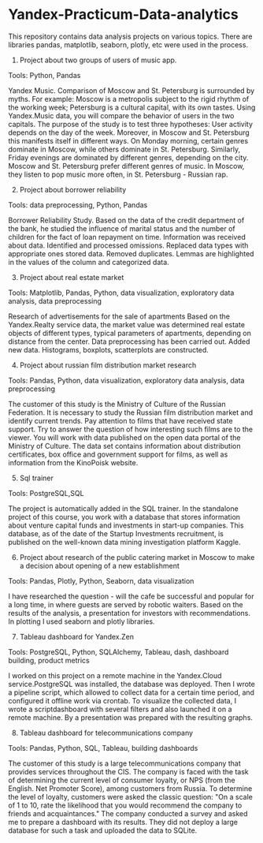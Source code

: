 # Yandex-Practicum-Data-analytics
 This repository contains data analysis projects on various topics. There are libraries pandas, matplotlib, seaborn, plotly, etc were used in the process.

1. Project about two groups of users of music app.

Tools: Python, Pandas

Yandex Music.
Comparison of Moscow and St. Petersburg is surrounded by myths. For example:
Moscow is a metropolis subject to the rigid rhythm of the working week;
Petersburg is a cultural capital, with its own tastes.
Using Yandex.Music data, you will compare the behavior of users in the two capitals.
The purpose of the study is to test three hypotheses:
User activity depends on the day of the week. Moreover, in Moscow and St. Petersburg this manifests itself in different ways.
On Monday morning, certain genres dominate in Moscow, while others dominate in St. Petersburg. Similarly, Friday evenings are dominated by different genres, depending on the city.
Moscow and St. Petersburg prefer different genres of music. In Moscow, they listen to pop music more often, in St. Petersburg - Russian rap.


2. Project about borrower reliability

Tools: data preprocessing, Python, Pandas

Borrower Reliability Study.
Based on the data of the credit department of the bank, he studied the influence of marital status and
the number of children for the fact of loan repayment on time. Information was received about
data. Identified and processed omissions. Replaced data types with appropriate ones
stored data. Removed duplicates. Lemmas are highlighted in the values of the column and
categorized data.


3. Project about real estate market

Tools: Matplotlib, Pandas, Python, data visualization, exploratory data analysis, data preprocessing

Research of advertisements for the sale of apartments
Based on the Yandex.Realty service data, the market value was determined
real estate objects of different types, typical parameters of apartments, depending on
distance from the center. Data preprocessing has been carried out. Added new data.
Histograms, boxplots, scatterplots are constructed.


4. Project about russian film distribution market research

Tools: Pandas, Python, data visualization, exploratory data analysis, data preprocessing

The customer of this study is the Ministry of Culture of the Russian Federation.
It is necessary to study the Russian film distribution market and identify current trends. Pay attention to films that have received state support. Try to answer the question of how interesting such films are to the viewer.
You will work with data published on the open data portal of the Ministry of Culture. The data set contains information about distribution certificates, box office and government support for films, as well as information from the KinoPoisk website.


5. Sql trainer

Tools: PostgreSQL,SQL

The project is automatically added in the SQL trainer. In the standalone project of this course, you work with a database that stores information about venture capital funds and investments in start-up companies. This database, as of the date of the Startup Investments recruitment, is published on the well-known data mining investigation platform Kaggle.


6. Project about research of the public catering market in Moscow to make a decision about
opening of a new establishment

Tools: Pandas, Plotly, Python, Seaborn, data visualization

I have researched the question - will the cafe be successful and popular for a long time, in where guests are served by robotic waiters. Based on the results of the analysis, a presentation for investors with recommendations. In plotting I used seaborn and plotly libraries.


7. Tableau dashboard for Yandex.Zen 

Tools: PostgreSQL, Python, SQLAlchemy, Tableau, dash, dashboard building, product metrics

I worked on this project on a remote machine in the Yandex.Cloud service.PostgreSQL was installed, the database was deployed.
Then I wrote a pipeline script, which allowed to collect data for a certain time period, and configured it
offline work via crontab. To visualize the collected data, I wrote a scriptdashboard with several filters and also launched it on a remote machine. By
a presentation was prepared with the resulting graphs.


8. Tableau dashboard for telecommunications company

Tools: Pandas, Python, SQL, Tableau, building dashboards

The customer of this study is a large telecommunications company that provides services throughout the CIS. The company is faced with the task of determining the current level of consumer loyalty, or NPS (from the English. Net Promoter Score), among customers from Russia.
To determine the level of loyalty, customers were asked the classic question: "On a scale of 1 to 10, rate the likelihood that you would recommend the company to friends and acquaintances."
The company conducted a survey and asked me to prepare a dashboard with its results. They did not deploy a large database for such a task and uploaded the data to SQLite.

